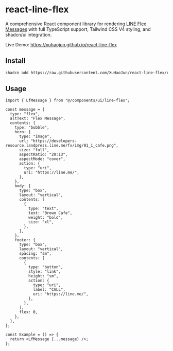# react-line-flex

A comprehensive React component library for rendering [LINE Flex Messages](https://developers.line.biz/en/docs/messaging-api/using-flex-messages/) with full TypeScript support, Tailwind CSS V4 styling, and shadcn/ui integration.

Live Demo: https://xuhaojun.github.io/react-line-flex

## Install

```bash
shadcn add https://raw.githubusercontent.com/XuHaoJun/react-line-flex/refs/heads/main/packages/react-line-flex/public/r/react-line-flex.json
```

## Usage

```tsx
import { LfMessage } from "@/components/ui/line-flex";

const message = {
  type: "flex",
  altText: "Flex Message",
  contents: {
    type: "bubble",
    hero: {
      type: "image",
      url: "https://developers-resource.landpress.line.me/fx/img/01_1_cafe.png",
      size: "full",
      aspectRatio: "20:13",
      aspectMode: "cover",
      action: {
        type: "uri",
        uri: "https://line.me/",
      },
    },
    body: {
      type: "box",
      layout: "vertical",
      contents: [
        {
          type: "text",
          text: "Brown Cafe",
          weight: "bold",
          size: "xl",
        },
      ],
    },
    footer: {
      type: "box",
      layout: "vertical",
      spacing: "sm",
      contents: [
        {
          type: "button",
          style: "link",
          height: "sm",
          action: {
            type: "uri",
            label: "CALL",
            uri: "https://line.me/",
          },
        },
      ],
      flex: 0,
    },
  },
};

const Example = () => {
  return <LfMessage {...message} />;
};
```